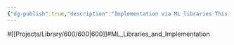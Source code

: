 ```yaml
---
{"dg-publish":true,"description":"Implementation via ML libraries This category is dominated by the likes of Pandas and Numpy..","permalink":"/projects/library/600/600/","dgPassFrontmatter":true,"noteIcon":"0","created":"2024-01-30T20:06:19.661+09:00","updated":"2024-06-20T03:09:19.694+09:00"}
---
```


#[[Projects/Library/600/600\|600]]#ML_Libraries_and_Implementation


